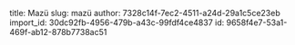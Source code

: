title: Mazü
slug: mazü
author: 7328c14f-7ec2-4511-a24d-29a1c5ce23eb
import_id: 30dc92fb-4956-479b-a43c-99fdf4ce4837
id: 9658f4e7-53a1-469f-ab12-878b7738ac51
